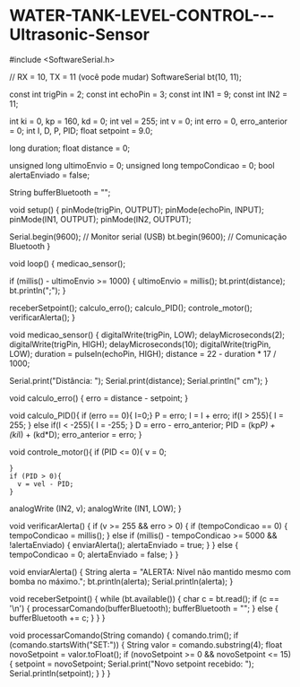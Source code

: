 # WATER-TANK-LEVEL-CONTROL---Ultrasonic-Sensor

#include <SoftwareSerial.h>

// RX = 10, TX = 11 (você pode mudar)
SoftwareSerial bt(10, 11); 

const int trigPin = 2;
const int echoPin = 3;
const int IN1 = 9;
const int IN2 = 11;

int ki = 0, kp = 160, kd = 0;
int vel = 255;
int v = 0;
int erro = 0, erro_anterior = 0;
int I, D, P, PID;
float setpoint = 9.0;

long duration;
float distance = 0;

unsigned long ultimoEnvio = 0;
unsigned long tempoCondicao = 0;
bool alertaEnviado = false;

String bufferBluetooth = "";

void setup() {
  pinMode(trigPin, OUTPUT);
  pinMode(echoPin, INPUT);
  pinMode(IN1, OUTPUT);
  pinMode(IN2, OUTPUT);

  Serial.begin(9600);  // Monitor serial (USB)
  bt.begin(9600);      // Comunicação Bluetooth
}

void loop() {
  medicao_sensor();

  if (millis() - ultimoEnvio >= 1000) {
    ultimoEnvio = millis();
    bt.print(distance);
    bt.println(";");
  }

  receberSetpoint();
  calculo_erro();
  calculo_PID();
  controle_motor();
  verificarAlerta();
}

void medicao_sensor() {
  digitalWrite(trigPin, LOW);
  delayMicroseconds(2);
  digitalWrite(trigPin, HIGH);
  delayMicroseconds(10);
  digitalWrite(trigPin, LOW);
  duration = pulseIn(echoPin, HIGH);
  distance = 22 - duration * 17 / 1000;

  Serial.print("Distância: ");
  Serial.print(distance);
  Serial.println(" cm");
}

void calculo_erro() {
  erro = distance - setpoint;
}

void calculo_PID(){
    if (erro == 0){
  I=0;}
  P = erro;
  I = I + erro;
  if(I > 255){
    I = 255;
  }
  else if(I < -255){
    I = -255;
  }
  D = erro - erro_anterior;
  PID = (kp*P) + (ki*I) + (kd*D);
  erro_anterior = erro;
  }

void controle_motor(){
    if (PID <= 0){
      v = 0;
      
    }
    if (PID > 0){
      v = vel - PID; 
    }
analogWrite (IN2, v);
analogWrite (IN1, LOW);
}

void verificarAlerta() {
  if (v >= 255 && erro > 0) {
    if (tempoCondicao == 0) {
      tempoCondicao = millis();
    } else if (millis() - tempoCondicao >= 5000 && !alertaEnviado) {
      enviarAlerta();
      alertaEnviado = true;
    }
  } else {
    tempoCondicao = 0;
    alertaEnviado = false;
  }
}

void enviarAlerta() {
  String alerta = "ALERTA: Nível não mantido mesmo com bomba no máximo.";
  bt.println(alerta);
  Serial.println(alerta);
}

void receberSetpoint() {
  while (bt.available()) {
    char c = bt.read();
    if (c == '\n') {
      processarComando(bufferBluetooth);
      bufferBluetooth = "";
    } else {
      bufferBluetooth += c;
    }
  }
}

void processarComando(String comando) {
  comando.trim();
  if (comando.startsWith("SET:")) {
    String valor = comando.substring(4);
    float novoSetpoint = valor.toFloat();
    if (novoSetpoint >= 0 && novoSetpoint <= 15) {
      setpoint = novoSetpoint;
      Serial.print("Novo setpoint recebido: ");
      Serial.println(setpoint);
    }
  }
}
